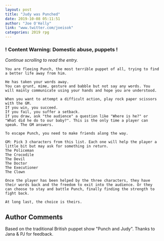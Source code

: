 ```yaml
---
layout: post
title: "Judy was Punched"
date: 2019-10-08 05:11:51
author: "Joe O'Kelly"
link: "www.twitter.com/joeisok"
categories: 2019 rpg
---
```

<div id="warning"><div id="content"><h3><strong>! Content Warning: Domestic abuse, puppets !</strong></h3><i>Continue scrolling to read the entry.</i></div></div>
 
```
You are fleeing Punch, the most terrible puppet of all, trying to find a better life away from him.

He has taken your words away.
You can grunt, mime, gesture and babble but not say any words. You will mainly communicate using your hands and hope you are understood.

When you want to attempt a difficult action, play rock paper scissors with the GM.
If you win, you succeed.
If you fail, you suffer a setback.
If you draw, ask "the audience" a question like "Where is he?" or "What did he do to our baby?". This is the only time a player can speak. The GM answers.

To escape Punch, you need to make friends along the way.

GM: Pick 3 characters from this list. Each one will help the player a little bit but may ask for something in return. 
The Policeman
The Crocodile
The Devil
The Doctor
The Executioner
The Clown 

Once the player has been helped by the three characters, they have their words back and the freedom to exit into the audience. Or they can choose to stay and battle Punch, finally finding the strength to fight back. 

At long last, the choice is theirs. 
```
## Author Comments
Based on the traditional British puppet show "Punch and Judy". Thanks to Jana & PJ for feedback.
